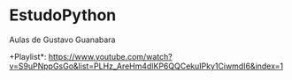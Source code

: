 # EstudoPython

Aulas de Gustavo Guanabara

+Playlist*:
https://www.youtube.com/watch?v=S9uPNppGsGo&list=PLHz_AreHm4dlKP6QQCekuIPky1CiwmdI6&index=1
